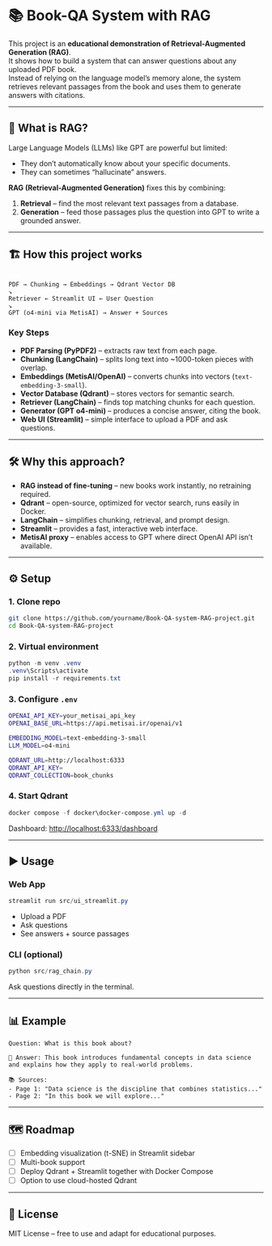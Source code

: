# 📚 Book-QA System with RAG

This project is an **educational demonstration of Retrieval-Augmented Generation (RAG)**.  
It shows how to build a system that can answer questions about any uploaded PDF book.  
Instead of relying on the language model’s memory alone, the system retrieves relevant passages from the book and uses them to generate answers with citations.

---

## 🎯 What is RAG?

Large Language Models (LLMs) like GPT are powerful but limited:  
- They don’t automatically know about your specific documents.  
- They can sometimes “hallucinate” answers.  

**RAG (Retrieval-Augmented Generation)** fixes this by combining:  
1. **Retrieval** – find the most relevant text passages from a database.  
2. **Generation** – feed those passages plus the question into GPT to write a grounded answer.  

---

## 🏗️ How this project works

```

PDF → Chunking → Embeddings → Qdrant Vector DB
↘
Retriever ← Streamlit UI ← User Question
↘
GPT (o4-mini via MetisAI) → Answer + Sources

````

### Key Steps
- **PDF Parsing (PyPDF2)** – extracts raw text from each page.  
- **Chunking (LangChain)** – splits long text into ~1000-token pieces with overlap.  
- **Embeddings (MetisAI/OpenAI)** – converts chunks into vectors (`text-embedding-3-small`).  
- **Vector Database (Qdrant)** – stores vectors for semantic search.  
- **Retriever (LangChain)** – finds top matching chunks for each question.  
- **Generator (GPT o4-mini)** – produces a concise answer, citing the book.  
- **Web UI (Streamlit)** – simple interface to upload a PDF and ask questions.  

---

## 🛠️ Why this approach?

- **RAG instead of fine-tuning** – new books work instantly, no retraining required.  
- **Qdrant** – open-source, optimized for vector search, runs easily in Docker.  
- **LangChain** – simplifies chunking, retrieval, and prompt design.  
- **Streamlit** – provides a fast, interactive web interface.  
- **MetisAI proxy** – enables access to GPT where direct OpenAI API isn’t available.  

---

## ⚙️ Setup

### 1. Clone repo
```bash
git clone https://github.com/yourname/Book-QA-system-RAG-project.git
cd Book-QA-system-RAG-project
````

### 2. Virtual environment

```powershell
python -m venv .venv
.venv\Scripts\activate
pip install -r requirements.txt
```

### 3. Configure `.env`

```bash
OPENAI_API_KEY=your_metisai_api_key
OPENAI_BASE_URL=https://api.metisai.ir/openai/v1

EMBEDDING_MODEL=text-embedding-3-small
LLM_MODEL=o4-mini

QDRANT_URL=http://localhost:6333
QDRANT_API_KEY=
QDRANT_COLLECTION=book_chunks
```

### 4. Start Qdrant

```powershell
docker compose -f docker\docker-compose.yml up -d
```

Dashboard: [http://localhost:6333/dashboard](http://localhost:6333/dashboard)

---

## ▶️ Usage

### Web App

```powershell
streamlit run src/ui_streamlit.py
```

* Upload a PDF
* Ask questions
* See answers + source passages

### CLI (optional)

```powershell
python src/rag_chain.py
```

Ask questions directly in the terminal.

---

## 📊 Example

```
Question: What is this book about?

🤖 Answer: This book introduces fundamental concepts in data science and explains how they apply to real-world problems.

📚 Sources:
- Page 1: "Data science is the discipline that combines statistics..."
- Page 2: "In this book we will explore..."
```

---

## 🗺️ Roadmap

* [ ] Embedding visualization (t-SNE) in Streamlit sidebar
* [ ] Multi-book support
* [ ] Deploy Qdrant + Streamlit together with Docker Compose
* [ ] Option to use cloud-hosted Qdrant

---

## 📜 License

MIT License – free to use and adapt for educational purposes.

```
```
